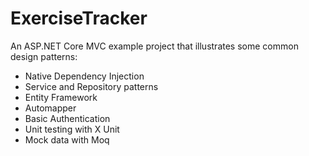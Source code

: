 # ExerciseTracker

An ASP.NET Core MVC example project that illustrates some common design patterns:

* Native Dependency Injection
* Service and Repository patterns
* Entity Framework
* Automapper
* Basic Authentication
* Unit testing with X Unit
* Mock data with Moq
